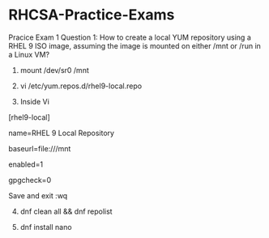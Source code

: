 # RHCSA-Practice-Exams
Pracice Exam 1
Question 1: How to create a local YUM repository using a RHEL 9 ISO image, assuming the image is mounted on either /mnt or /run in a Linux VM?

1. mount /dev/sr0 /mnt

2. vi /etc/yum.repos.d/rhel9-local.repo

3. Inside Vi

[rhel9-local]

name=RHEL 9 Local Repository

baseurl=file:///mnt

enabled=1

gpgcheck=0 

Save and exit :wq

4. dnf clean all && dnf repolist

5. dnf install nano
